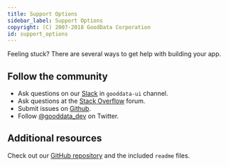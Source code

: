 ```yaml
---
title: Support Options
sidebar_label: Support Options
copyright: (C) 2007-2018 GoodData Corporation
id: support_options
---
```


Feeling stuck? There are several ways to get help with building your app.

## Follow the community
* Ask questions on our [Slack](https://www.gooddata.com/slack/) in `gooddata-ui` channel.
* Ask questions at the [Stack Overflow](https://stackoverflow.com/questions/tagged/gooddata) forum.
* Submit issues on [Github](https://github.com/gooddata/gooddata-ui-sdk).
* Follow [@gooddata_dev](https://twitter.com/gooddata_dev) on Twitter.

## Additional resources
Check out our [GitHub repository](https://github.com/gooddata/gooddata-ui-sdk) and the included `readme` files.

